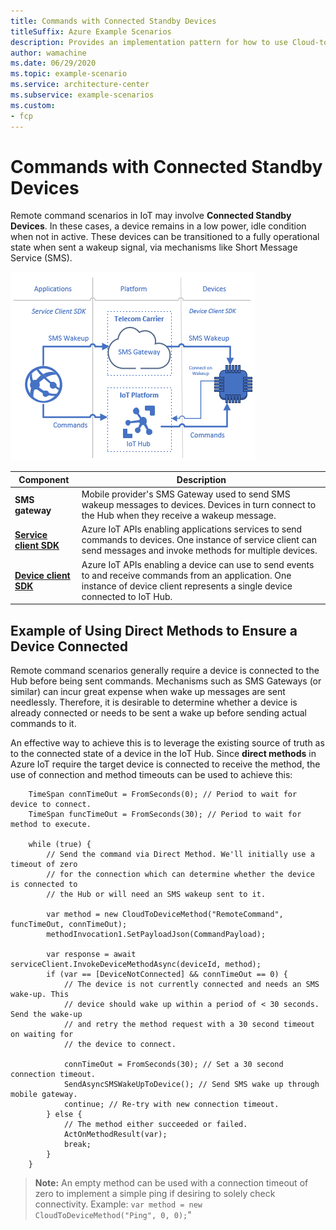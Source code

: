 ```yaml
---
title: Commands with Connected Standby Devices
titleSuffix: Azure Example Scenarios
description: Provides an implementation pattern for how to use Cloud-to-Device commands with connected standby devices.
author: wamachine
ms.date: 06/29/2020
ms.topic: example-scenario
ms.service: architecture-center
ms.subservice: example-scenarios
ms.custom:
- fcp
---
```

# Commands with Connected Standby Devices

Remote command scenarios in IoT may involve **Connected Standby
Devices**. In these cases, a device remains in a low power, idle
condition when not in active. These devices can be transitioned to a
fully operational state when sent a wakeup signal, via mechanisms like
Short Message Service (SMS).

![A diagram illustrating how SMS messages or commands sent through the Azure IoT APIs can be used to ensure a device is awake and connected to the hub](media/connected-standby-devices.png)

| Component | Description |
| --- | --- |
| **SMS gateway** | Mobile provider's SMS Gateway used to send SMS wakeup messages to devices. Devices in turn connect to the Hub when they receive a wakeup message. |
| [**Service client SDK**](https://docs.microsoft.com/dotnet/api/microsoft.azure.devices.serviceclient?view=azure-dotnet) | Azure IoT APIs enabling applications services to send commands to devices. One instance of service client can send messages and invoke methods for multiple devices. |
| [**Device client SDK**](https://docs.microsoft.com/dotnet/api/microsoft.azure.devices.client.deviceclient?view=azure-dotnet) | Azure IoT APIs enabling a device can use to send events to and receive commands from an application. One instance of device client represents a single device connected to IoT Hub. |

## Example of Using Direct Methods to Ensure a Device Connected

Remote command scenarios generally require a device is connected to the
Hub before being sent commands. Mechanisms such as SMS Gateways (or
similar) can incur great expense when wake up messages are sent
needlessly. Therefore, it is desirable to determine whether a device is
already connected or needs to be sent a wake up before sending actual
commands to it.

An effective way to achieve this is to leverage the existing source of
truth as to the connected state of a device in the IoT Hub. Since
**direct methods** in Azure IoT require the target device is connected
to receive the method, the use of connection and method timeouts can be
used to achieve this:

```
    TimeSpan connTimeOut = FromSeconds(0); // Period to wait for device to connect.
    TimeSpan funcTimeOut = FromSeconds(30); // Period to wait for method to execute.

    while (true) {
        // Send the command via Direct Method. We'll initially use a timeout of zero
        // for the connection which can determine whether the device is connected to
        // the Hub or will need an SMS wakeup sent to it.
        
        var method = new CloudToDeviceMethod("RemoteCommand", funcTimeOut, connTimeOut);
        methodInvocation1.SetPayloadJson(CommandPayload);

        var response = await serviceClient.InvokeDeviceMethodAsync(deviceId, method);
        if (var == [DeviceNotConnected] && connTimeOut == 0) {
            // The device is not currently connected and needs an SMS wake-up. This
            // device should wake up within a period of < 30 seconds. Send the wake-up
            // and retry the method request with a 30 second timeout on waiting for
            // the device to connect.

            connTimeOut = FromSeconds(30); // Set a 30 second connection timeout.
            SendAsyncSMSWakeUpToDevice(); // Send SMS wake up through mobile gateway.
            continue; // Re-try with new connection timeout.
        } else {
            // The method either succeeded or failed.
            ActOnMethodResult(var);
            break;
        }
    }
```

> **Note:** An empty method can be used with a connection timeout of zero
to implement a simple ping if desiring to solely check connectivity.
Example: `var method = new CloudToDeviceMethod("Ping", 0, 0);`" 
